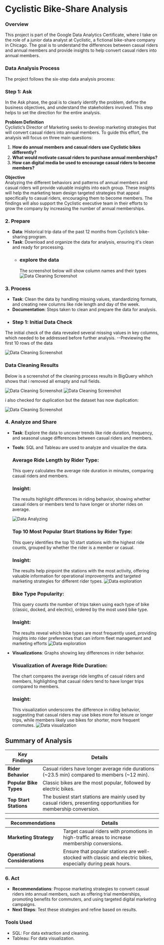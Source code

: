 # Cyclistic Bike-Share Analysis

### Overview
This project is part of the Google Data Analytics Certificate, where I take on the role of a junior data analyst at Cyclistic, a fictional bike-share company in Chicago. The goal is to understand the differences between casual riders and annual members and provide insights to help convert casual riders into annual members.

### Data Analysis Process
The project follows the six-step data analysis process:

### Step 1: Ask

In the Ask phase, the goal is to clearly identify the problem, define the business objectives, and understand the stakeholders involved. This step helps to set the direction for the entire analysis.

**Problem Definition**  
Cyclistic’s Director of Marketing seeks to develop marketing strategies that will convert casual riders into annual members. To guide this effort, the analysis will focus on three main questions:

1. **How do annual members and casual riders use Cyclistic bikes differently?**
2. **What would motivate casual riders to purchase annual memberships?**
3. **How can digital media be used to encourage casual riders to become members?**

**Objective**  
Analyzing the different behaviors and patterns of annual members and casual riders will provide valuable insights into each group. These insights will help the marketing team design targeted strategies that appeal specifically to casual riders, encouraging them to become members. The findings will also support the Cyclistic executive team in their efforts to grow the company by increasing the number of annual memberships.

### 2. **Prepare**
   - **Data**: Historical trip data of the past 12 months from Cyclistic’s bike-sharing program.
   - **Task**: Download and organize the data for analysis, ensuring it's clean and ready for processing.
     - ### explore the data
       The screenshot below will show column names and their types
       ![Data Cleaning Screenshot](https://github.com/yousifso/Cyclistic_case_study/blob/main/colum_names.png)

### 3. **Process**
   - **Task**: Clean the data by handling missing values, standardizing formats, and creating new columns like ride length and day of the week.
   - **Documentation**: Steps taken to clean and prepare the data for analysis.
   - ### Step 1: Initial Data Check
The initial check of the data revealed several missing values in key columns, which needed to be addressed before further analysis.
--Previewing the first 10 rows of the data

![Data Cleaning Screenshot](https://github.com/yousifso/Cyclistic_case_study/blob/main/first_10_rows.png)

### Data Cleaning Results
Below is a screenshot of the cleaning process results in BigQuery whihch shows that i removed all emapty and null fields.

![Data Cleaning Screenshot](https://github.com/yousifso/Cyclistic_case_study/blob/main/after_cleaning1.png)
![Data Cleaning Screenshot](https://github.com/yousifso/Cyclistic_case_study/blob/main/after_cleaning2.png)

i also checked for duplication but the dataset has now duplication:

![Data Cleaning Screenshot](https://github.com/yousifso/Cyclistic_case_study/blob/main/check_for_duplication.png)

### 4. **Analyze** and **Share**
   - **Task**:
     Explore the data to uncover trends like ride duration, frequency, and seasonal usage differences between casual riders and members.
   - **Tools**: SQL and Tableau are used to analyze and visualize the data.
     ### Average Ride Length by Rider Type:
        This query calculates the average ride duration in minutes, comparing casual riders and members.
     ### Insight:
      The results highlight differences in riding behavior,
        showing whether casual riders or members tend to have longer or shorter rides on average.

     ![Data Analyzing](https://github.com/yousifso/Cyclistic_case_study/blob/main/avg_ride_dur.png)

     ### Top 10 Most Popular Start Stations by Rider Type:
        This query identifies the top 10 start stations with the highest ride counts,
           grouped by whether the rider is a member or casual.
     ### Insight:
        The results help pinpoint the stations with the most activity,
           offering valuable information for operational improvements and targeted marketing strategies for different rider types.
     ![Data exploration](https://github.com/yousifso/Cyclistic_case_study/blob/main/popular_station.png)

     ### Bike Type Popularity:
        This query counts the number of trips taken using each type of bike (classic, docked, and electric),
           ordered by the most used bike type.
     ### Insight:
        The results reveal which bike types are most frequently used, providing insights into rider preferences that can inform fleet              management and marketing efforts
     ![Data exploration](https://github.com/yousifso/Cyclistic_case_study/blob/main/Bike_Type_Popularity.png)
     
   - **Visualizations**: Graphs showing key differences in rider behavior.
     ### Visualization of Average Ride Duration:
        The chart compares the average ride lengths of casual riders and members, highlighting that casual riders tend to have longer              trips compared to members.
     ### Insight:
        This visualization underscores the difference in riding behavior, suggesting that casual riders may use bikes more for leisure             or longer trips, while members likely use bikes for shorter, more frequent commutes.
     ![Data visualization](https://github.com/yousifso/Cyclistic_case_study/blob/main/average_ride_durations.png)

## Summary of Analysis

| **Key Findings**                                    | **Details**                                                                                         |
|-----------------------------------------------------|-----------------------------------------------------------------------------------------------------|
| **Rider Behavior**                                  | Casual riders have longer average ride durations (~23.5 min) compared to members (~12 min).          |
| **Popular Bike Types**                              | Classic bikes are the most popular, followed by electric bikes.                                      |
| **Top Start Stations**                              | The busiest start stations are mainly used by casual riders, presenting opportunities for membership conversion. |

| **Recommendations**                                 | **Details**                                                                                         |
|-----------------------------------------------------|-----------------------------------------------------------------------------------------------------|
| **Marketing Strategy**                              | Target casual riders with promotions in high-traffic areas to increase membership conversions.        |
| **Operational Considerations**                      | Ensure that popular stations are well-stocked with classic and electric bikes, especially during peak hours. |

<!--
### 5. **Share**
   - **Task**: Create a clear report and data visualizations to present findings to the Cyclistic executive team.
   - **Deliverables**: Report with insights on how casual riders and members differ, backed by data visualizations. -->

### 6. **Act**
   - **Recommendations**: Propose marketing strategies to convert casual riders into annual members, such as offering trial memberships, promoting benefits for commuters, and using targeted digital marketing campaigns.
   - **Next Steps**: Test these strategies and refine based on results.

### Tools Used
- SQL: For data extraction and cleaning.
- Tableau: For data visualization.
